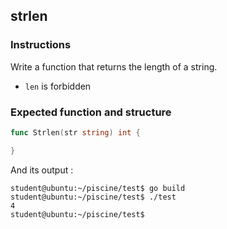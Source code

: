 ## strlen

### Instructions

Write a function that returns the length of a string.

 - `len` is forbidden

### Expected function and structure

```go
func Strlen(str string) int {

}
```

And its output :

```console
student@ubuntu:~/piscine/test$ go build
student@ubuntu:~/piscine/test$ ./test
4
student@ubuntu:~/piscine/test$
```
